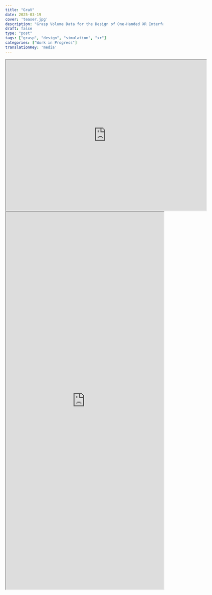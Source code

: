 ```yaml
---
title: "GraV"
date: 2025-03-19
cover: 'teaser.jpg'
description: "Grasp Volume Data for the Design of One-Handed XR Interfaces"
draft: false
type: "post"
tags: ["grasp", "design", "simulation", "xr"]
categories: ["Work in Progress"]
translationKey: 'media'
---
```


<iframe src="https://drive.google.com/file/d/1S2yTVMEwMmyItxkeZ1-iuqXWfcr4aWos/preview" width="640" height="480" allow="autoplay"></iframe>
<iframe  src='https://arxiv.org/html/2411.05245v1' width='100%' height='1200px'></iframe>